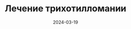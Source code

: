 ---
title: "Лечение трихотилломании"
layout: category
category_name: "Лечение"
date: 2024-03-19
permalink: /categories/treatment.html
---